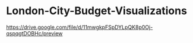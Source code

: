 # London-City-Budget-Visualizations
https://drive.google.com/file/d/11mwgkpFSpDYLpQK8p0Oj-qspqgtDOBHc/preview
